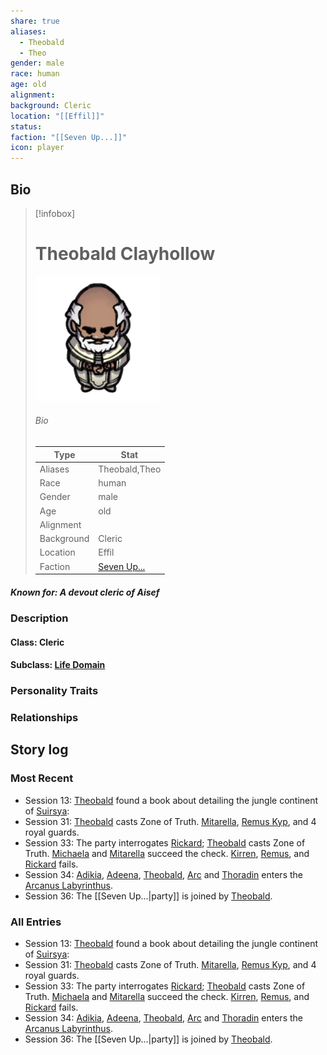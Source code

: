 ```yaml
---
share: true
aliases:
  - Theobald
  - Theo
gender: male
race: human
age: old
alignment: 
background: Cleric
location: "[[Effil]]"
status: 
faction: "[[Seven Up...]]"
icon: player
---
```

## Bio
> [!infobox]
> # Theobald Clayhollow
> ![cover hsmall](../zzz_attachments/Theobald.png)
> ###### Bio
> | Type | Stat |
> | ---- | ---- |
> | Aliases | Theobald,Theo|
> | Race| human |
> | Gender| male|
> | Age | old|
> | Alignment|| 
> | Background| Cleric|
> | Location|  Effil|
> | Faction| [Seven Up...](../Factions/Seven%20Up....md)| 
##### Known for: A devout cleric of Aisef
### Description
#### Class: Cleric
#### Subclass: [Life Domain](https://dnd5e.wikidot.com/cleric:life)
### Personality Traits
### Relationships
## Story log
### Most Recent
- Session 13: [Theobald](Theobald%20Clayhollow.md) found a book about detailing the jungle continent of [Suirsya](Suirsya.md):
- Session 31: [Theobald](Theobald%20Clayhollow.md) casts Zone of Truth. [Mitarella](Mitarella%20Randall.md), [Remus Kyp](Remus%20Kyp.md), and 4 royal guards.
- Session 33: The party interrogates [Rickard](Rickard%20Kyp.md); [Theobald](Theobald%20Clayhollow.md) casts Zone of Truth. [Michaela](Michaela%20Randall.md) and [Mitarella](Mitarella%20Randall.md) succeed the check. [Kirren](Kirren%20Acquermann.md), [Remus](Remus%20Kyp.md), and [Rickard](Rickard%20Kyp.md) fails.
- Session 34: [Adikia](Adikia%20Unalome.md), [Adeena](Adeena%20Oberron.md), [Theobald](Theobald%20Clayhollow.md), [Arc](Arc.md) and [Thoradin](Thoradin%20Goodman.md) enters the [Arcanus Labyrinthus](Arcanus%20Labyrinthus.md).
- Session 36: The [[Seven Up...|party]] is joined by [Theobald](Theobald%20Clayhollow.md).

### All Entries
- Session 13: [Theobald](Theobald%20Clayhollow.md) found a book about detailing the jungle continent of [Suirsya](Suirsya.md):
- Session 31: [Theobald](Theobald%20Clayhollow.md) casts Zone of Truth. [Mitarella](Mitarella%20Randall.md), [Remus Kyp](Remus%20Kyp.md), and 4 royal guards.
- Session 33: The party interrogates [Rickard](Rickard%20Kyp.md); [Theobald](Theobald%20Clayhollow.md) casts Zone of Truth. [Michaela](Michaela%20Randall.md) and [Mitarella](Mitarella%20Randall.md) succeed the check. [Kirren](Kirren%20Acquermann.md), [Remus](Remus%20Kyp.md), and [Rickard](Rickard%20Kyp.md) fails.
- Session 34: [Adikia](Adikia%20Unalome.md), [Adeena](Adeena%20Oberron.md), [Theobald](Theobald%20Clayhollow.md), [Arc](Arc.md) and [Thoradin](Thoradin%20Goodman.md) enters the [Arcanus Labyrinthus](Arcanus%20Labyrinthus.md).
- Session 36: The [[Seven Up...|party]] is joined by [Theobald](Theobald%20Clayhollow.md).
